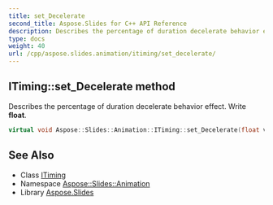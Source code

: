 ```yaml
---
title: set_Decelerate
second_title: Aspose.Slides for C++ API Reference
description: Describes the percentage of duration decelerate behavior effect. Write float.
type: docs
weight: 40
url: /cpp/aspose.slides.animation/itiming/set_decelerate/
---
```

## ITiming::set_Decelerate method


Describes the percentage of duration decelerate behavior effect. Write **float**.

```cpp
virtual void Aspose::Slides::Animation::ITiming::set_Decelerate(float value)=0
```

## See Also

* Class [ITiming](../)
* Namespace [Aspose::Slides::Animation](../../)
* Library [Aspose.Slides](../../../)
